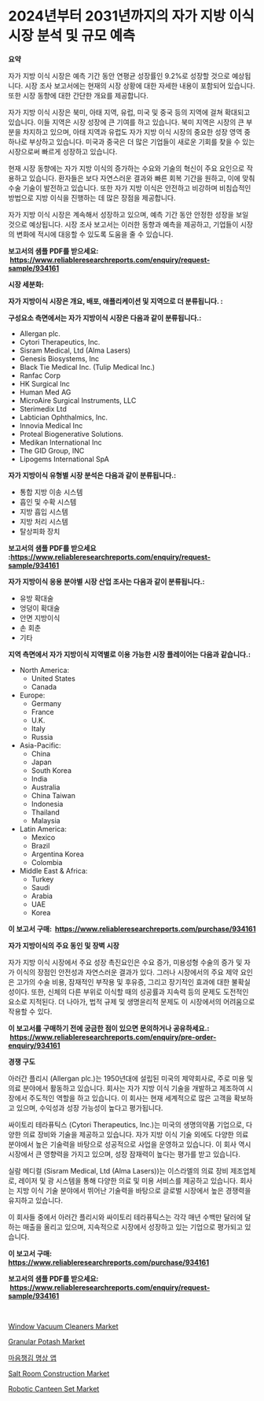 <p><h1>2024년부터 2031년까지의 자가 지방 이식 시장 분석 및 규모 예측</h1></p><p><strong>요약</strong></p>
<p><p>자가 지방 이식 시장은 예측 기간 동안 연평균 성장률인 9.2%로 성장할 것으로 예상됩니다. 시장 조사 보고서에는 현재의 시장 상황에 대한 자세한 내용이 포함되어 있습니다. 또한 시장 동향에 대한 간단한 개요를 제공합니다. </p><p>자가 지방 이식 시장은 북미, 아태 지역, 유럽, 미국 및 중국 등의 지역에 걸쳐 확대되고 있습니다. 이들 지역은 시장 성장에 큰 기여를 하고 있습니다. 북미 지역은 시장의 큰 부분을 차지하고 있으며, 아태 지역과 유럽도 자가 지방 이식 시장의 중요한 성장 영역 중 하나로 부상하고 있습니다. 미국과 중국은 더 많은 기업들이 새로운 기회를 찾을 수 있는 시장으로써 빠르게 성장하고 있습니다.  </p><p>현재 시장 동향에는 자가 지방 이식의 증가하는 수요와 기술의 혁신이 주요 요인으로 작용하고 있습니다. 환자들은 보다 자연스러운 결과와 빠른 회복 기간을 원하고, 이에 맞춰 수술 기술이 발전하고 있습니다. 또한 자가 지방 이식은 안전하고 비강하며 비침습적인 방법으로 지방 이식을 진행하는 데 많은 장점을 제공합니다.</p><p>자가 지방 이식 시장은 계속해서 성장하고 있으며, 예측 기간 동안 안정한 성장을 보일 것으로 예상됩니다. 시장 조사 보고서는 이러한 동향과 예측을 제공하고, 기업들이 시장의 변화에 적시에 대응할 수 있도록 도움을 줄 수 있습니다.</p></p>
<p><strong>보고서의 샘플 PDF를 받으세요: &nbsp;<a href="https://www.reliableresearchreports.com/enquiry/request-sample/934161">https://www.reliableresearchreports.com/enquiry/request-sample/934161</a></strong></p>
<p><strong>시장 세분화:</strong></p>
<p><strong> 자가 지방이식 시장은 개요, 배포, 애플리케이션 및 지역으로 더 분류됩니다. :</strong></p>
<p><strong>구성요소 측면에서는 자가 지방이식 시장은 다음과 같이 분류됩니다.:</strong></p>
<p><ul><li>Allergan plc.</li><li>Cytori Therapeutics, Inc.</li><li>Sisram Medical, Ltd (Alma Lasers)</li><li>Genesis Biosystems, Inc</li><li>Black Tie Medical Inc. (Tulip Medical Inc.)</li><li>Ranfac Corp</li><li>HK Surgical Inc</li><li>Human Med AG</li><li>MicroAire Surgical Instruments, LLC</li><li>Sterimedix Ltd</li><li>Labtician Ophthalmics, Inc.</li><li>Innovia Medical Inc</li><li>Proteal Biogenerative Solutions.</li><li>Medikan International Inc</li><li>The GID Group, INC</li><li>Lipogems International SpA</li></ul></p>
<p><strong> 자가 지방이식 유형별 시장 분석은 다음과 같이 분류됩니다.:</strong></p>
<p><ul><li>통합 지방 이송 시스템</li><li>흡인 및 수확 시스템</li><li>지방 흡입 시스템</li><li>지방 처리 시스템</li><li>탈상피화 장치</li></ul></p>
<p><strong>보고서의 샘플 PDF를 받으세요 :<a href="https://www.reliableresearchreports.com/enquiry/request-sample/934161">https://www.reliableresearchreports.com/enquiry/request-sample/934161</a></strong></p>
<p><strong> 자가 지방이식 응용 분야별 시장 산업 조사는 다음과 같이 분류됩니다.:</strong></p>
<p><ul><li>유방 확대술</li><li>엉덩이 확대술</li><li>안면 지방이식</li><li>손 회춘</li><li>기타</li></ul></p>
<p><strong>지역 측면에서 자가 지방이식 지역별로 이용 가능한 시장 플레이어는 다음과 같습니다.:</strong></p>
<p><ul>
    <li>
        North America:
        <ul>
            <li>United States</li>
            <li>Canada</li>
        </ul>
    </li>
    <li>
        Europe:
        <ul>
            <li>Germany</li>
            <li>France</li>
            <li>U.K.</li>
            <li>Italy</li>
            <li>Russia</li>
        </ul>
    </li>
    <li>
        Asia-Pacific:
        <ul>
            <li>China</li>
            <li>Japan</li>
            <li>South Korea</li>
            <li>India</li>
            <li>Australia</li>
            <li>China Taiwan</li>
            <li>Indonesia</li>
            <li>Thailand</li>
            <li>Malaysia</li>
        </ul>
    </li>
    <li>
        Latin America:
        <ul>
            <li>Mexico</li>
            <li>Brazil</li>
            <li>Argentina Korea</li>
            <li>Colombia</li>
        </ul>
    </li>
    <li>
        Middle East & Africa:
        <ul>
            <li>Turkey</li>
            <li>Saudi</li>
            <li>Arabia</li>
            <li>UAE</li>
            <li>Korea</li>
        </ul>
    </li>
    </ul></p>
<p><strong>이 보고서 구매: &nbsp;<a href="https://www.reliableresearchreports.com/purchase/934161">https://www.reliableresearchreports.com/purchase/934161</a></strong></p>
<p><strong>자가 지방이식의 주요 동인 및 장벽 시장</strong></p>
<p><p>자가 지방 이식 시장에서 주요 성장 촉진요인은 수요 증가, 미용성형 수술의 증가 및 자가 이식의 장점인 안전성과 자연스러운 결과가 있다. 그러나 시장에서의 주요 제약 요인은 고가의 수술 비용, 잠재적인 부작용 및 후유증, 그리고 장기적인 효과에 대한 불확실성이다. 또한, 신체의 다른 부위로 이식할 때의 성공률과 지속력 등의 문제도 도전적인 요소로 지적된다. 더 나아가, 법적 규제 및 생명윤리적 문제도 이 시장에서의 어려움으로 작용할 수 있다.</p></p>
<p><strong>이 보고서를 구매하기 전에 궁금한 점이 있으면 문의하거나 공유하세요.: &nbsp;<a href="https://www.reliableresearchreports.com/enquiry/pre-order-enquiry/934161">https://www.reliableresearchreports.com/enquiry/pre-order-enquiry/934161</a></strong></p>
<p><strong>경쟁 구도</strong></p>
<p><p>아러간 플리시 (Allergan plc.)는 1950년대에 설립된 미국의 제약회사로, 주로 미용 및 의료 분야에서 활동하고 있습니다. 회사는 자가 지방 이식 기술을 개발하고 제조하여 시장에서 주도적인 역할을 하고 있습니다. 이 회사는 현재 세계적으로 많은 고객을 확보하고 있으며, 수익성과 성장 가능성이 높다고 평가됩니다. </p><p>싸이토리 테라퓨틱스 (Cytori Therapeutics, Inc.)는 미국의 생명의약품 기업으로, 다양한 의료 장비와 기술을 제공하고 있습니다. 자가 지방 이식 기술 외에도 다양한 의료 분야에서 높은 기술력을 바탕으로 성공적으로 사업을 운영하고 있습니다. 이 회사 역시 시장에서 큰 영향력을 가지고 있으며, 성장 잠재력이 높다는 평가를 받고 있습니다.</p><p>실람 메디컬 (Sisram Medical, Ltd (Alma Lasers))는 이스라엘의 의료 장비 제조업체로, 레이저 및 광 시스템을 통해 다양한 의료 및 미용 서비스를 제공하고 있습니다. 회사는 지방 이식 기술 분야에서 뛰어난 기술력을 바탕으로 글로벌 시장에서 높은 경쟁력을 유지하고 있습니다.</p><p>이 회사들 중에서 아러간 플리시와 싸이토리 테라퓨틱스는 각각 매년 수백만 달러에 달하는 매출을 올리고 있으며, 지속적으로 시장에서 성장하고 있는 기업으로 평가되고 있습니다.</p></p>
<p><strong>이 보고서 구매: &nbsp; <a href="https://www.reliableresearchreports.com/purchase/934161">https://www.reliableresearchreports.com/purchase/934161</a></strong></p>
<p><strong>보고서의 샘플 PDF를 받으세요: &nbsp;<a href="https://www.reliableresearchreports.com/enquiry/request-sample/934161">https://www.reliableresearchreports.com/enquiry/request-sample/934161</a></strong><strong></strong></p>
<p>&nbsp;</p>
<p><p><a href="https://github.com/lylyparadise/Market-Research-Report-List-2/blob/main/window-vacuum-cleaners-market.md">Window Vacuum Cleaners Market</a></p><p><a href="https://view.publitas.com/reportprime-1/granular-potash-market-size-focuses-on-market-dynamics-in-depth-analysis-and-future-projections-of-its-market-forecasted-for-period-from-2024-to-2031/">Granular Potash Market</a></p><p><a href="https://github.com/vsap75a286l/Market-Research-Report-List-1/blob/main/3600939184345.md">마음챙김 명상 앱</a></p><p><a href="https://frill-swim-3cd.notion.site/Salt-Room-Construction-Market-Size-Market-Trends-and-Growth-Outlook-forecasted-for-period-from-202-0a7eed7ea67a4e8b81480a0260603a6e">Salt Room Construction Market</a></p><p><a href="https://github.com/GroverBarry/Market-Research-Report-List-4/blob/main/robotic-canteen-set-market.md">Robotic Canteen Set Market</a></p></p>